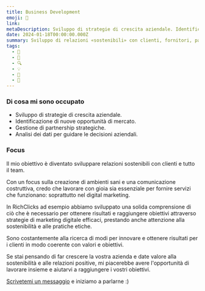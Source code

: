 ```yaml
---
title: Business Development
emoji: 👥
link: 
metaDescription: Sviluppo di strategie di crescita aziendale. Identificazione di nuove opportunità di mercato. Gestione di partnership strategiche. Analisi dei dati per guidare le decisioni aziendali.
date: 2024-01-18T00:00:00.000Z
summary: Sviluppo di relazioni «sostenibili» con clienti, fornitori, partner e tutta la squadra. 
tags:
  - 👥
  - 🤝
  - 🔍
  - 💡
  - 🌱
  - 📝
---
```


### Di cosa mi sono occupato

- Sviluppo di strategie di crescita aziendale.
- Identificazione di nuove opportunità di mercato.
- Gestione di partnership strategiche.
- Analisi dei dati per guidare le decisioni aziendali.

### Focus

Il mio obiettivo è diventato sviluppare relazioni sostenibili con clienti e tutto il team. 

Con un focus sulla creazione di ambienti sani e una comunicazione costruttiva, credo che lavorare con gioia sia essenziale per fornire servizi che funzionano: soprattutto nel digital marketing.

In RichClicks ad esempio abbiamo sviluppato una solida comprensione di ciò che è necessario per ottenere risultati e raggiungere obiettivi attraverso strategie di marketing digitale efficaci, prestando anche attenzione alla sostenibilità e alle pratiche etiche. 

Sono costantemente alla ricerca di modi per innovare e ottenere risultati per i clienti in modo coerente con valori e obiettivi. 

Se stai pensando di far crescere la vostra azienda e date valore alla sostenibilità e alle relazioni positive, mi piacerebbe avere l'opportunità di lavorare insieme e aiutarvi a raggiungere i vostri obiettivi. 

[Scrivetemi un messaggio](/contatti) e iniziamo a parlarne :)
